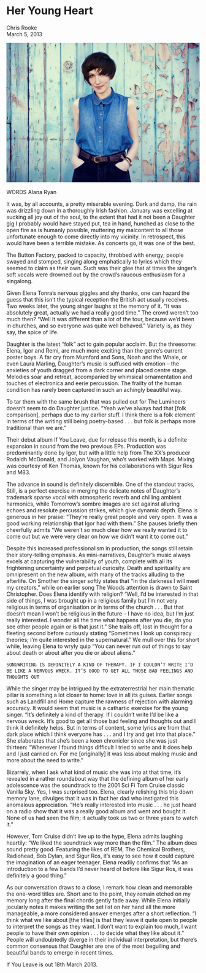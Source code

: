 # Her Young Heart

Chris Rooke \
March 5, 2013

<img src="https://github.com/paranoidandroid-96/Daughter-Interviews/blob/fe070750a4cb02872156d982214a2015c6141fa8/Images/Stacey%20Hatfield/tn2.jpg">

WORDS Alana Ryan

It was, by all accounts, a pretty miserable evening. Dark and damp, the rain was drizzling down in a thoroughly Irish fashion. January was excelling at sucking all joy out of the soul, to the extent that had it not been a Daughter gig I probably would have stayed put, tea in hand, hunched as close to the open fire as is humanly possible, muttering my malcontent to all those unfortunate enough to come directly into my vicinity. In retrospect, this would have been a terrible mistake. As concerts go, it was one of the best.

The Button Factory, packed to capacity, throbbed with energy; people swayed and stomped, singing along emphatically to lyrics which they seemed to claim as their own. Such was their glee that at times the singer’s soft vocals were drowned out by the crowd’s raucous enthusiasm for a singalong.

Given Elena Tonra’s nervous giggles and shy thanks, one can hazard the guess that this isn’t the typical reception the British act usually receives. Two weeks later, the young singer laughs at the memory of it. “It was absolutely great, actually we had a really good time.” The crowd weren’t too much then? “Well it was different than a lot of the tour, because we’d been in churches, and so everyone was quite well behaved.” Variety is, as they say, the spice of life.

Daughter is the latest “folk” act to gain popular acclaim. But the threesome: Elena, Igor and Remi, are much more exciting than the genre’s current poster boys. A far cry from Mumford and Sons, Noah and the Whale, or even Laura Marling, Daughter’s music is suffused with emotion – the anxieties of youth dragged from a dark corner and placed centre stage. Melodies soar and retreat, accompanied by whimsical ornamentation and touches of electronica and eerie percussion. The frailty of the human condition has rarely been captured in such an achingly beautiful way.

To tar them with the same brush that was pulled out for The Lumineers doesn’t seem to do Daughter justice. “Yeah we’ve always had that [folk comparison], perhaps due to my earlier stuff. I think there is a folk element in terms of the writing still being poetry-based . . . but folk is perhaps more traditional than we are.”

Their debut album If You Leave, due for release this month, is a definite expansion in sound from the two previous EPs. Production was predominantly done by Igor, but with a little help from The XX’s producer Rodaidh McDonald, and Jolyon Vaughan, who’s worked with Maps. Mixing was courtesy of Ken Thomas, known for his collaborations with Sigur Ros and M83.

The advance in sound is definitely discernible. One of the standout tracks, Still, is a perfect exercise in merging the delicate notes of Daughter’s trademark sparse vocal with atmospheric reverb and chilling ambient harmonics, while Tomorrow’s sombre images are set against alluring echoes and resolute percussion strikes, which give dynamic depth. Elena is generous in her praise: “They’re really great people and very open. It was a good working relationship that Igor had with them.” She pauses briefly then cheerfully admits “We weren’t so much clear how we really wanted it to come out but we were very clear on how we didn’t want it to come out.”

Despite this increased professionalism in production, the songs still retain their story-telling emphasis. As mini-narratives, Daughter’s music always excels at capturing the vulnerability of youth, complete with all its frightening uncertainty and perpetual curiosity. Death and spirituality are omnipresent on the new album, with many of the tracks alluding to the afterlife. On Smother the singer softly states that “In the darkness I will meet my creators,” while on earlier song The Woods attention is drawn to Saint Christopher. Does Elena identify with religion? “Well, I’d be interested in that side of things, I was brought up in a religious family but I’m not very religious in terms of organisation or in terms of the church . . . But that doesn’t mean I won’t be religious in the future – I have no idea, but I’m just really interested. I wonder all the time what happens after you die, do you see other people again or is that just it.” She trails off, lost in thought for a fleeting second before curiously stating “Sometimes I look up conspiracy theories; I’m quite interested in the supernatural.” We mull over this for short while, leaving Elena to wryly quip “You can never run out of things to say about death or about after you die or about aliens.”

    SONGWRITING IS DEFINITELY A KIND OF THERAPY. IF I COULDN’T WRITE I’D BE LIKE A NERVOUS WRECK. IT’S GOOD TO GET ALL THOSE BAD FEELINGS AND THOUGHTS OUT

While the singer may be intrigued by the extraterrestrial her main thematic pillar is something a lot closer to home: love in all its guises. Earlier songs such as Landfill and Home capture the rawness of rejection with alarming accuracy. It would seem that music is a cathartic exercise for the young singer. “It’s definitely a kind of therapy. If I couldn’t write I’d be like a nervous wreck. It’s good to get all those bad feeling and thoughts out and I think it definitely helps. But in terms of content, some lyrics are from that dark place which I think everyone has  . . . and I try and get into that place.” She elaborates that she’s been a keen chronicler since she was just thirteen: “Whenever I found things difficult I tried to write and it does help and I just carried on. For me [originally] it was less about making music and more about the need to write.”

Bizarrely, when I ask what kind of music she was into at that time, it’s revealed in a rather roundabout way that the defining album of her early adolescence was the soundtrack to the 2001 Sci Fi Tom Cruise classic Vanilla Sky. Yes, I was surprised too. Elena, clearly relishing this trip down memory lane, divulges that it was in fact her dad who instigated this anomalous appreciation. “He’s really interested into music . . . he just heard on a radio show that it was a really good album and went and bought it. None of us had seen the film; it actually took us two or three years to watch it.”

However, Tom Cruise didn’t live up to the hype, Elena admits laughing heartily: “We liked the soundtrack way more than the film.” The album does sound pretty good. Featuring the likes of REM, The Chemical Brothers, Radiohead, Bob Dylan, and Sigur Ros, it’s easy to see how it could capture the imagination of an eager teenager. Elena readily confirms that “As an introduction to a few bands I’d never heard of before like Sigur Ros, it was definitely a good thing.”

As our conversation draws to a close, I remark how clean and memorable the one-word titles are. Short and to the point, they remain etched on my memory long after the final chords gently fade away. While Elena initially jocularly notes it makes writing the set list on her hand all the more manageable, a more considered answer emerges after a short reflection. “I think what we like about [the titles] is that they leave it quite open to people to interpret the songs as they want. I don’t want to explain too much, I want people to have their own opinion . . . to decide what they like about it.” People will undoubtedly diverge in their individual interpretation, but there’s common consensus that Daughter are one of the most beguiling and beautiful bands to emerge in recent times.

If You Leave is out 18th March 2013. 
